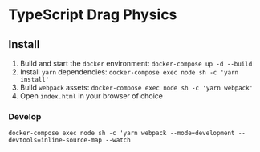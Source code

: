# TypeScript Drag Physics

## Install

1. Build and start the `docker` environment: `docker-compose up -d --build`
2. Install `yarn` dependencies: `docker-compose exec node sh -c 'yarn install'`
3. Build `webpack` assets: `docker-compose exec node sh -c 'yarn webpack'`
4. Open `index.html` in your browser of choice

### Develop

`docker-compose exec node sh -c 'yarn webpack --mode=development --devtools=inline-source-map --watch`

